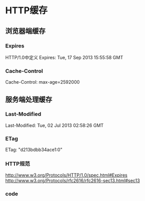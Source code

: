 # HTTP缓存
## 浏览器端缓存
### Expires
HTTP/1.0中定义
Expires: Tue, 17 Sep 2013 15:55:58 GMT
### Cache-Control
Cache-Control: max-age=2592000
## 服务端处理缓存
### Last-Modified
Last-Modified: Tue, 02 Jul 2013 02:58:26 GMT
### ETag
ETag: "d213bdbb34ace1:0"
### HTTP规范
<http://www.w3.org/Protocols/HTTP/1.0/spec.html#Expires>
<http://www.w3.org/Protocols/rfc2616/rfc2616-sec13.html#sec13>
### code
	



